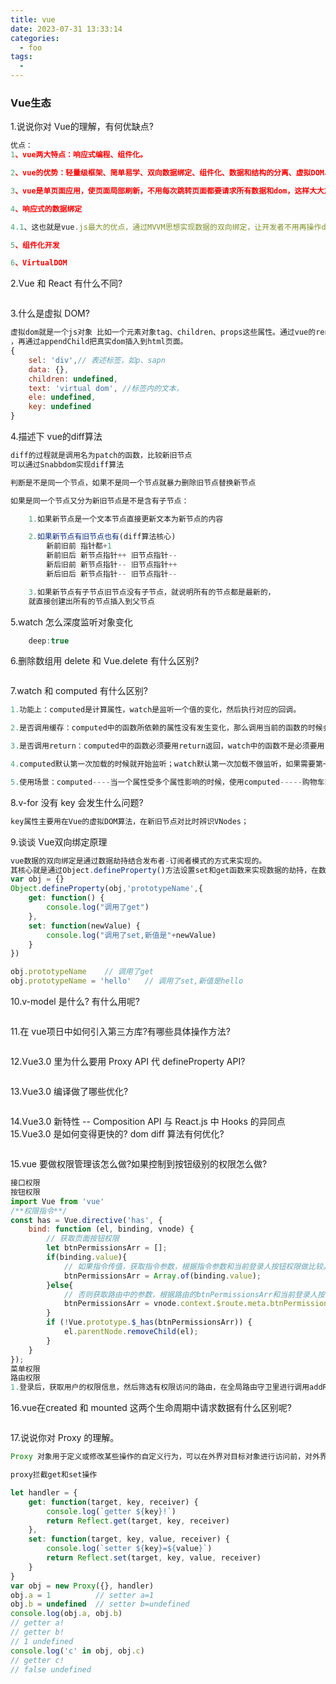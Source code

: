 ```yaml
---
title: vue
date: 2023-07-31 13:33:14
categories:
  - foo
tags:
  - 
---
```


### Vue生态

1.说说你对 Vue的理解，有何优缺点?

```js
优点：
1、vue两大特点：响应式编程、组件化。

2、vue的优势：轻量级框架、简单易学、双向数据绑定、组件化、数据和结构的分离、虚拟DOM、运行速度快。

3、vue是单页面应用，使页面局部刷新，不用每次跳转页面都要请求所有数据和dom，这样大大加快了访问速度和提升用户体验。而且他的第三方ui库很多节省开发时间。

4、响应式的数据绑定

4.1、这也就是vue.js最大的优点，通过MVVM思想实现数据的双向绑定，让开发者不用再操作dom对象，有更多的时间去思考业务逻辑

5、组件化开发

6、VirtualDOM

```

2.Vue 和 React 有什么不同?

```js

```

3.什么是虚拟 DOM?

```js
虚拟dom就是一个js对象 比如一个元素对象tag、children、props这些属性。通过vue的render函数把虚拟dom转化为真实dom
，再通过appendChild把真实dom插入到html页面。
{
    sel: 'div',// 表述标签，如p、sapn
    data: {},
    children: undefined,
    text: 'virtual dom', //标签内的文本，
    ele: undefined,
    key: undefined
}

```

4.描述下 vue的diff算法

```js
diff的过程就是调用名为patch的函数，比较新旧节点
可以通过Snabbdom实现diff算法

判断是不是同一个节点，如果不是同一个节点就暴力删除旧节点替换新节点

如果是同一个节点又分为新旧节点是不是含有子节点：

    1.如果新节点是一个文本节点直接更新文本为新节点的内容

    2.如果新节点有旧节点也有(diff算法核心)
        新前旧前 指针都+1
        新前旧后 新节点指针++ 旧节点指针--
        新后旧前 新节点指针-- 旧节点指针++
        新后旧后 新节点指针-- 旧节点指针--

    3.如果新节点有子节点旧节点没有子节点，就说明所有的节点都是最新的，
    就直接创建出所有的节点插入到父节点

```

5.watch 怎么深度监听对象变化

```js
    deep:true
```

6.删除数组用 delete 和 Vue.delete 有什么区别?

```js

```

7.watch 和 computed 有什么区别?

```js
1.功能上：computed是计算属性，watch是监听一个值的变化，然后执行对应的回调。

2.是否调用缓存：computed中的函数所依赖的属性没有发生变化，那么调用当前的函数的时候会从缓存中读取，而watch在每次监听的值发生变化的时候都会执行回调。

3.是否调用return：computed中的函数必须要用return返回，watch中的函数不是必须要用return。

4.computed默认第一次加载的时候就开始监听；watch默认第一次加载不做监听，如果需要第一次加载做监听，添加immediate属性，设置为true（immediate:true）

5.使用场景：computed----当一个属性受多个属性影响的时候，使用computed-----购物车商品结算。watch–当一条数据影响多条数据的时候，使用watch-----搜索框.

```

8.v-for 没有 key 会发生什么问题?

```js
key属性主要用在Vue的虚拟DOM算法，在新旧节点对比时辨识VNodes；
```

9.谈谈 Vue双向绑定原理

```js
vue数据的双向绑定是通过数据劫持结合发布者-订阅者模式的方式来实现的。
其核心就是通过Object.defineProperty()方法设置set和get函数来实现数据的劫持，在数据变化时发布消息给订阅者，触发相应的监听回调。
var obj = {}
Object.defineProperty(obj,'prototypeName',{
	get: function() { 
		console.log("调用了get") 
	},
	set: function(newValue) {
		console.log("调用了set,新值是"+newValue)  
	}
})

obj.prototypeName    // 调用了get
obj.prototypeName = 'hello'   // 调用了set,新值是hello


```

10.v-model 是什么? 有什么用呢?

```js

```

11.在 vue项日中如何引入第三方库?有哪些具体操作方法?

```js

```

12.Vue3.0 里为什么要用 Proxy API 代 defineProperty API?

```js

```

13.Vue3.0 编译做了哪些优化?

```js

```

14.Vue3.0 新特性 -- Composition API 与 React.js 中 Hooks 的异同点15.Vue3.0 是如何变得更快的? dom diff 算法有何优化?

```js

```

15.vue 要做权限管理该怎么做?如果控制到按钮级别的权限怎么做?

```js
接口权限
按钮权限
import Vue from 'vue'
/**权限指令**/
const has = Vue.directive('has', {
    bind: function (el, binding, vnode) {
        // 获取页面按钮权限
        let btnPermissionsArr = [];
        if(binding.value){
            // 如果指令传值，获取指令参数，根据指令参数和当前登录人按钮权限做比较。
            btnPermissionsArr = Array.of(binding.value);
        }else{
            // 否则获取路由中的参数，根据路由的btnPermissionsArr和当前登录人按钮权限做比较。
            btnPermissionsArr = vnode.context.$route.meta.btnPermissions;
        }
        if (!Vue.prototype.$_has(btnPermissionsArr)) {
            el.parentNode.removeChild(el);
        }
    }
});
菜单权限
路由权限
1.登录后，获取用户的权限信息，然后筛选有权限访问的路由，在全局路由守卫里进行调用addRoutes添加路由

```

16.vue在created 和 mounted 这两个生命周期中请求数据有什么区别呢?

```js

```

17.说说你对 Proxy 的理解。

```js
Proxy 对象用于定义或修改某些操作的自定义行为，可以在外界对目标对象进行访问前，对外界的访问进行改写。

proxy拦截get和set操作

let handler = {
    get: function(target, key, receiver) {
        console.log(`getter ${key}!`)
        return Reflect.get(target, key, receiver)
    },
    set: function(target, key, value, receiver) {
        console.log(`setter ${key}=${value}`)
        return Reflect.set(target, key, value, receiver)
    }
}
var obj = new Proxy({}, handler)
obj.a = 1          // setter a=1
obj.b = undefined  // setter b=undefined
console.log(obj.a, obj.b)
// getter a!
// getter b!
// 1 undefined
console.log('c' in obj, obj.c)
// getter c!
// false undefined
```
